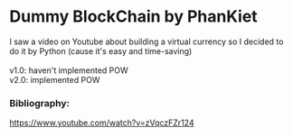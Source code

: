 # Dummy BlockChain by PhanKiet
I saw a video on Youtube about building a virtual currency so I decided to do it by Python (cause it's easy and time-saving)
<br><br>
v1.0: haven't implemented POW<br>
v2.0: implemented POW<br>

### Bibliography:
https://www.youtube.com/watch?v=zVqczFZr124